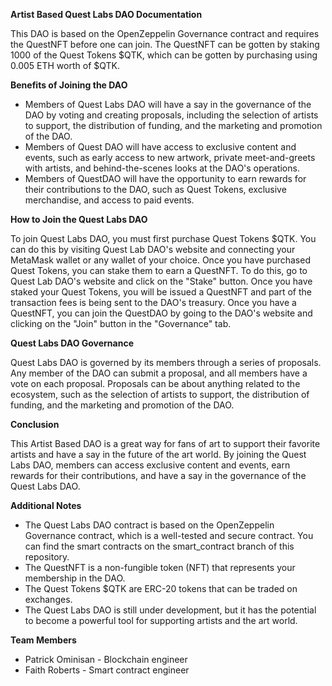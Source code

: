 
**Artist Based Quest Labs DAO Documentation**

This DAO is based on the OpenZeppelin Governance contract and requires the QuestNFT before one can join. The QuestNFT can be gotten by staking 1000 of the Quest Tokens $QTK, which can be gotten by purchasing using 0.005 ETH worth of $QTK.

**Benefits of Joining the DAO**

* Members of Quest Labs DAO will have a say in the governance of the DAO by voting and creating proposals, including the selection of artists to support, the distribution of funding, and the marketing and promotion of the DAO.
* Members of Quest DAO will have access to exclusive content and events, such as early access to new artwork, private meet-and-greets with artists, and behind-the-scenes looks at the DAO's operations.
* Members of QuestDAO will have the opportunity to earn rewards for their contributions to the DAO, such as Quest Tokens, exclusive merchandise, and access to paid events.

**How to Join the Quest Labs DAO**

To join Quest Labs DAO, you must first purchase Quest Tokens $QTK. You can do this by visiting Quest Lab DAO's website and connecting your MetaMask wallet or any wallet of your choice. Once you have purchased Quest Tokens, you can stake them to earn a QuestNFT. To do this, go to Quest Lab DAO's website and click on the "Stake" button. Once you have staked your Quest Tokens, you will be issued a QuestNFT and part of the transaction fees is being sent to the DAO's treasury. Once you have a QuestNFT, you can join the QuestDAO by going to the DAO's website and clicking on the "Join" button in the "Governance" tab.

**Quest Labs DAO Governance**

Quest Labs DAO is governed by its members through a series of proposals. Any member of the DAO can submit a proposal, and all members have a vote on each proposal. Proposals can be about anything related to the ecosystem, such as the selection of artists to support, the distribution of funding, and the marketing and promotion of the DAO.

**Conclusion**

This Artist Based DAO is a great way for fans of art to support their favorite artists and have a say in the future of the art world. By joining the Quest Labs DAO, members can access exclusive content and events, earn rewards for their contributions, and have a say in the governance of the Quest Labs DAO.

**Additional Notes**

* The Quest Labs DAO contract is based on the OpenZeppelin Governance contract, which is a well-tested and secure contract. You can find the smart contracts on the smart_contract branch of this repository.
* The QuestNFT is a non-fungible token (NFT) that represents your membership in the DAO.
* The Quest Tokens $QTK are ERC-20 tokens that can be traded on exchanges.
* The Quest Labs DAO is still under development, but it has the potential to become a powerful tool for supporting artists and the art world.

**Team Members**
* Patrick Ominisan - Blockchain engineer
* Faith Roberts - Smart contract engineer
